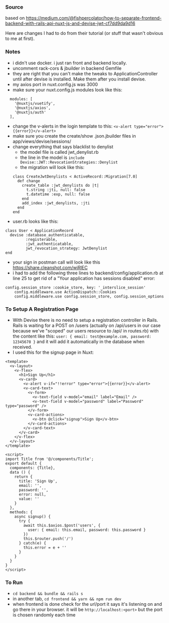 ### Source
based on https://medium.com/@fishpercolator/how-to-separate-frontend-backend-with-rails-api-nuxt-js-and-devise-jwt-cf7dd9da9d16

Here are changes I had to do from their tutorial (or stuff that wasn't obvious to me at first).

### Notes
- i didn't use docker. i just ran front and backend locally.
- uncomment rack-cors & jbuilder in backend Gemfile
- they are right that you can't make the tweaks to ApplicationController until after devise is installed. Make them after you install devise.
- my axios port in nuxt.config.js was 3000 
- make sure your nuxt.config.js modules look like this:
```
  modules: [
    '@nuxtjs/vuetify',
    '@nuxtjs/axios',
    '@nuxtjs/auth'
  ],
```
- change the v-alerts in the login template to this:
`<v-alert type="error">{{error}}</v-alert>`
- make sure you create the create/show .json.jbuilder files in app/views/devise/sessions/
- change everything that says blacklist to denylist
  - the model file is called jwt_denylist.rb
  - the line in the model is `include Devise::JWT::RevocationStrategies::Denylist`
  - the migration will look like this:
  ```
  class CreateJwtDenylists < ActiveRecord::Migration[7.0]
    def change
      create_table :jwt_denylists do |t|
        t.string :jti, null: false
        t.datetime :exp, null: false
      end
      add_index :jwt_denylists, :jti
    end
  end
  ```
- user.rb looks like this:
```
class User < ApplicationRecord
  devise :database_authenticatable, 
         :registerable,
         :jwt_authenticatable, 
         jwt_revocation_strategy: JwtDenylist
end
```
- your sign in postman call will look like this https://share.cleanshot.com/wjRlEC
- i had to add the following three lines to backend/config/application.rb at line 25 to get rid of a "Your application has sessions disabled" error:
```
config.session_store :cookie_store, key: '_interslice_session'
    config.middleware.use ActionDispatch::Cookies
    config.middleware.use config.session_store, config.session_options
```

### To Setup A Registration Page 
- With Devise there is no need to setup a registration controller in Rails. Rails is waiting for a POST on /users (actually on /api/users in our case because we've "scoped" our users resource to /api/ in routes.rb) with the content like this: `user: { email: test@example.com, password: 12345678 }` and it will add it automatically in the database when received.
- I used this for the signup page in Nuxt:
```
<template>
  <v-layout>
    <v-flex>
      <h1>Sign Up</h1>
      <v-card>
        <v-alert v-if="!!error" type="error">{{error}}</v-alert>
        <v-card-text>
          <v-form>
            <v-text-field v-model="email" label="Email" />
            <v-text-field v-model="password" label="Password" type="password" />
          </v-form>
          <v-card-actions>
            <v-btn @click="signup">Sign Up</v-btn>
          </v-card-actions>
        </v-card-text>
      </v-card>
    </v-flex>
  </v-layout>
</template>

<script>
import Title from '@/components/Title';
export default {
  components: {Title},
  data () {
    return {
      title: 'Sign Up',
      email: '',
      password: '',
      error: null,
      value: ''
    }
  },
  methods: {
    async signup() {
      try {
        await this.$axios.$post('users', {
          user: { email: this.email, password: this.password }
        })
        this.$router.push('/')
      } catch(e) {
        this.error = e + ''
      }
    }
  }
}
</script>
```

### To Run 
- `cd backend && bundle && rails s`
- in another tab, `cd frontend && yarn && npm run dev`
- when frontend is done check for the url/port it says it's listening on and go there in your browser. it will be `http://localhost:<port>` but the port is chosen randomly each time